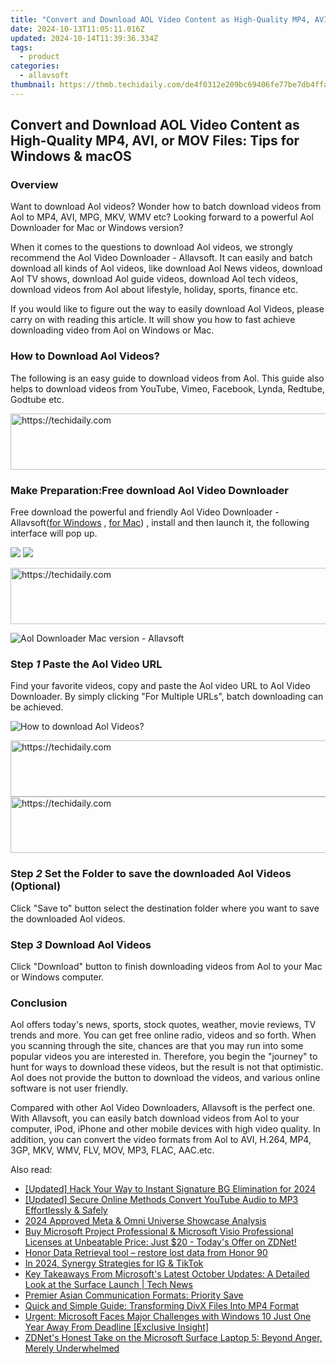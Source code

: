 ```yaml
---
title: "Convert and Download AOL Video Content as High-Quality MP4, AVI, or MOV Files: Tips for Windows & macOS"
date: 2024-10-13T11:05:11.016Z
updated: 2024-10-14T11:39:36.334Z
tags:
  - product
categories:
  - allavsoft
thumbnail: https://thmb.techidaily.com/de4f0312e209bc69406fe77be7db4ffab9fd4723c69e6ec9a49854fd1e940559.jpg
---
```


## Convert and Download AOL Video Content as High-Quality MP4, AVI, or MOV Files: Tips for Windows & macOS

### Overview

Want to download Aol videos? Wonder how to batch download videos from Aol to MP4, AVI, MPG, MKV, WMV etc? Looking forward to a powerful Aol Downloader for Mac or Windows version?

When it comes to the questions to download Aol videos, we strongly recommend the Aol Video Downloader - Allavsoft. It can easily and batch download all kinds of Aol videos, like download Aol News videos, download Aol TV shows, download Aol guide videos, download Aol tech videos, download videos from Aol about lifestyle, holiday, sports, finance etc.

If you would like to figure out the way to easily download Aol Videos, please carry on with reading this article. It will show you how to fast achieve downloading video from Aol on Windows or Mac.

### How to Download Aol Videos?

The following is an easy guide to download videos from Aol. This guide also helps to download videos from YouTube, Vimeo, Facebook, Lynda, Redtube, Godtube etc.

<!-- affiliate ads begin -->
<a href="https://appsumo.8odi.net/c/5597632/2129738/7443" target="_top" id="2129738">
  <img src="//a.impactradius-go.com/display-ad/7443-2129738" border="0" alt="https://techidaily.com" width="728" height="90"/>
</a>
<img height="0" width="0" src="https://appsumo.8odi.net/i/5597632/2129738/7443" style="position:absolute;visibility:hidden;" border="0" />
<!-- affiliate ads end -->

### Make Preparation:Free download Aol Video Downloader

Free download the powerful and friendly Aol Video Downloader - Allavsoft([for Windows](https://tools.techidaily.com/allavsoft/products/) , [for Mac](https://tools.techidaily.com/allavsoft/products/)) , install and then launch it, the following interface will pop up.

[![](https://www.allavsoft.com/how-to/../images/how-to/free-download-win.jpg)](https://tools.techidaily.com/allavsoft/products/) [![](https://www.allavsoft.com/how-to/../images/how-to/free-download-mac.jpg)](https://tools.techidaily.com/allavsoft/products/)

<!-- affiliate ads begin -->
<a href="https://appsumo.8odi.net/c/5597632/2049379/7443" target="_top" id="2049379">
  <img src="//a.impactradius-go.com/display-ad/7443-2049379" border="0" alt="https://techidaily.com" width="728" height="90"/>
</a>
<img height="0" width="0" src="https://appsumo.8odi.net/i/5597632/2049379/7443" style="position:absolute;visibility:hidden;" border="0" />
<!-- affiliate ads end -->

![Aol Downloader Mac version - Allavsoft](https://www.allavsoft.com/how-to/../images/allavsoft/screen-shot-600.jpg)

### Step _1_ Paste the Aol Video URL

Find your favorite videos, copy and paste the Aol video URL to Aol Video Downloader. By simply clicking "For Multiple URLs", batch downloading can be achieved.

![How to download Aol Videos?](https://www.allavsoft.com/how-to/../images/how-to/aol-video-downloader/download-aol-video.jpg)

<!-- affiliate ads begin -->
<a href="https://aligracehair.sjv.io/c/5597632/1885932/19272" target="_top" id="1885932">
  <img src="//a.impactradius-go.com/display-ad/19272-1885932" border="0" alt="https://techidaily.com" width="728" height="90"/>
</a>
<img height="0" width="0" src="https://aligracehair.sjv.io/i/5597632/1885932/19272" style="position:absolute;visibility:hidden;" border="0" />
<!-- affiliate ads end -->

<!-- affiliate ads begin -->
<a href="https://aligracehair.sjv.io/c/5597632/2135419/19272" target="_top" id="2135419">
  <img src="//a.impactradius-go.com/display-ad/19272-2135419" border="0" alt="https://techidaily.com" width="728" height="90"/>
</a>
<img height="0" width="0" src="https://aligracehair.sjv.io/i/5597632/2135419/19272" style="position:absolute;visibility:hidden;" border="0" />
<!-- affiliate ads end -->

### Step _2_ Set the Folder to save the downloaded Aol Videos (Optional)

Click "Save to" button select the destination folder where you want to save the downloaded Aol videos.

### Step _3_ Download Aol Videos

Click "Download" button to finish downloading videos from Aol to your Mac or Windows computer.

### Conclusion

Aol offers today's news, sports, stock quotes, weather, movie reviews, TV trends and more. You can get free online radio, videos and so forth. When you scanning through the site, chances are that you may run into some popular videos you are interested in. Therefore, you begin the "journey" to hunt for ways to download these videos, but the result is not that optimistic. Aol does not provide the button to download the videos, and various online software is not user friendly.

Compared with other Aol Video Downloaders, Allavsoft is the perfect one. With Allavsoft, you can easily batch download videos from Aol to your computer, iPod, iPhone and other mobile devices with high video quality. In addition, you can convert the video formats from Aol to AVI, H.264, MP4, 3GP, MKV, WMV, FLV, MOV, MP3, FLAC, AAC.etc.

<ins class="adsbygoogle"
     style="display:block"
     data-ad-format="autorelaxed"
     data-ad-client="ca-pub-7571918770474297"
     data-ad-slot="1223367746"></ins>

<ins class="adsbygoogle"
     style="display:block"
     data-ad-client="ca-pub-7571918770474297"
     data-ad-slot="8358498916"
     data-ad-format="auto"
     data-full-width-responsive="true"></ins>

<span class="atpl-alsoreadstyle">Also read:</span>
<div><ul>
<li><a href="https://article-files.techidaily.com/updated-hack-your-way-to-instant-signature-bg-elimination-for-2024/"><u>[Updated] Hack Your Way to Instant Signature BG Elimination for 2024</u></a></li>
<li><a href="https://youtube-lab.techidaily.com/ed-secure-online-methods-convert-youtube-audio-to-mp3-effortlessly-and-safely/"><u>[Updated] Secure Online Methods Convert YouTube Audio to MP3 Effortlessly & Safely</u></a></li>
<li><a href="https://article-posts.techidaily.com/2024-approved-meta-and-omni-universe-showcase-analysis/"><u>2024 Approved Meta & Omni Universe Showcase Analysis</u></a></li>
<li><a href="https://win-outstanding.techidaily.com/buy-microsoft-project-professional-and-microsoft-visio-professional-licenses-at-unbeatable-price-just-20-todays-offer-on-zdnet/"><u>Buy Microsoft Project Professional & Microsoft Visio Professional Licenses at Unbeatable Price: Just $20 - Today's Offer on ZDNet!</u></a></li>
<li><a href="https://phone-solutions.techidaily.com/honor-data-retrieval-tool-restore-lost-data-from-honor-90-by-fonelab-android-recover-data/"><u>Honor Data Retrieval tool – restore lost data from Honor 90</u></a></li>
<li><a href="https://some-tips.techidaily.com/in-2024-synergy-strategies-for-ig-and-tiktok/"><u>In 2024, Synergy Strategies for IG & TikTok</u></a></li>
<li><a href="https://win-outstanding.techidaily.com/key-takeaways-from-microsofts-latest-october-updates-a-detailed-look-at-the-surface-launch-tech-news/"><u>Key Takeaways From Microsoft's Latest October Updates: A Detailed Look at the Surface Launch | Tech News</u></a></li>
<li><a href="https://mondly-stories.techidaily.com/premier-asian-communication-formats-priority-save/"><u>Premier Asian Communication Formats: Priority Save</u></a></li>
<li><a href="https://win-howtos.techidaily.com/quick-and-simple-guide-transforming-divx-files-into-mp4-format/"><u>Quick and Simple Guide: Transforming DivX Files Into MP4 Format</u></a></li>
<li><a href="https://win-outstanding.techidaily.com/urgent-microsoft-faces-major-challenges-with-windows-10-just-one-year-away-from-deadline-exclusive-insight/"><u>Urgent: Microsoft Faces Major Challenges with Windows 10 Just One Year Away From Deadline [Exclusive Insight]</u></a></li>
<li><a href="https://win-outstanding.techidaily.com/zdnets-honest-take-on-the-microsoft-surface-laptop-5-beyond-anger-merely-underwhelmed/"><u>ZDNet's Honest Take on the Microsoft Surface Laptop 5: Beyond Anger, Merely Underwhelmed</u></a></li>
</ul></div>

